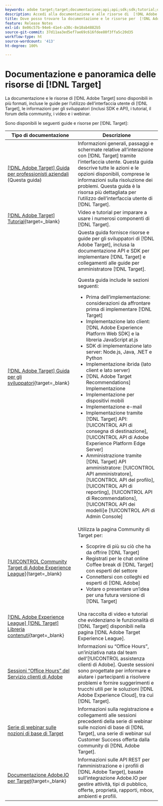 ```yaml
---
keywords: adobe target;target;documentazione;api;api;sdk;sdk;tutorial;doc;documentazione
description: Accedi alla documentazione e alle risorse di  [!DNL Adobe Target]  compresi aiuto online, tutorial, video e documentazione per sviluppatori (SDK, API e librerie JavaScript).
title: Dove posso trovare la documentazione e le risorse per  [!DNL Adobe Target]?
feature: Release Notes
exl-id: 8e06c57b-94e6-41e4-a30c-8e10ab4882b5
source-git-commit: 37d11aa3ed5ef7ae69c616fdee80f3ffa5c20d35
workflow-type: ht
source-wordcount: '413'
ht-degree: 100%

---
```


# Documentazione e panoramica delle risorse di [!DNL Target]

La documentazione e le risorse di [!DNL Adobe Target] sono disponibili in più formati, incluse le guide per l’utilizzo dell’interfaccia utente di [!DNL Target], le informazioni per gli sviluppatori (inclusi SDK e API), i tutorial, il forum della community, i video e i webinar.

Sono disponibili le seguenti guide e risorse per [!DNL Target]:

| Tipo di documentazione | Descrizione |
| --- | --- |
| [[!DNL Adobe Target] Guida per professionisti aziendali](/help/main/target-home.md)<br>(Questa guida) | Informazioni generali, passaggi e schermate relative all’interazione con [!DNL Target] tramite l’interfaccia utente. Questa guida descrive tutte le azioni e le opzioni disponibili, comprese le informazioni sulla risoluzione dei problemi. Questa guida è la risorsa più dettagliata per l’utilizzo dell’interfaccia utente di [!DNL Target]. |
| [[!DNL Adobe Target] Tutorial](https://experienceleague.adobe.com/docs/target-learn/tutorials/overview.html?lang=it){target=_blank} | Video e tutorial per imparare a usare i numerosi componenti di [!DNL Target]. |
| [[!DNL Adobe Target] Guida per gli sviluppatori](https://developer.adobe.com/target/){target=_blank} | Questa guida fornisce risorse e guide per gli sviluppatori di [!DNL Adobe Target], inclusa la documentazione API e SDK per implementare [!DNL Target] e collegamenti alle guide per amministratore [!DNL Target].<P>Questa guida include le sezioni seguenti:<ul><li>Prima dell’implementazione: considerazioni da affrontare prima di implementare [!DNL Target]</li><li>Implementazione lato client: [!DNL Adobe Experience Platform Web SDK] e la libreria JavaScript at.js</li><li>SDK di implementazione lato server: Node.js, Java, .NET e Python</li><li>Implementazione ibrida (lato client e lato server)</li><li>[!DNL Adobe Target Recommendations] Implementazione</li><li>Implementazione per dispositivi mobili</li><li>Implementazione e-mail</li><li>Implementazione tramite [!DNL Target] API: [!UICONTROL API di consegna di destinazione], [!UICONTROL API di Adobe Experience Platform Edge Server]</li><li>Amministrazione tramite [!DNL Target] API amministratore: [!UICONTROL API amministratore], [!UICONTROL API del profilo], [!UICONTROL API di reporting], [!UICONTROL API di Recommendations], [!UICONTROL API dei modelli]e [!UICONTROL API di Admin Console]</li></ul> |
| [[!UICONTROL Community Target di Adobe Experience League]](https://experienceleaguecommunities.adobe.com/t5/adobe-target/ct-p/adobe-target-community){target=_blank} | Utilizza la pagina Community di Target per:<ul><li>Scoprire di più su ciò che ha da offrire [!DNL Target]</li><li>Registrati per le chat online Coffee break di [!DNL Target] con esperti del settore</li><li>Connettersi con colleghi ed esperti di [!DNL Adobe]</li><li>Votare o presentare un’idea per una futura versione di [!DNL Target] |
| [[!DNL Adobe Experience League] [!DNL Target] Libreria contenuti](https://experienceleague.adobe.com/#recommended/solutions/target){target=_blank} | Una raccolta di video e tutorial che evidenziano le funzionalità di [!DNL Target] disponibili nella pagina [!DNL Adobe Target Experience League]. |
| [Sessioni “Office Hours” del Servizio clienti di Adobe](/help/main/cmp-resources-and-contact-information.md#concept_58EA30379D3B48C4848BA2A8C464A5B7) | Informazioni su “Office Hours”, un’iniziativa nata dal team dell’[!UICONTROL assistenza clienti di Adobe]. Queste sessioni sono progettate per informare e aiutare i partecipanti a risolvere problemi e fornire suggerimenti e trucchi utili per le soluzioni [!DNL Adobe Experience Cloud], tra cui [!DNL Target]. |
| [Serie di webinar sulle nozioni di base di Target](https://landing.adobe.com/acs/2018/na/adobe-target/registration.html) | Informazioni sulla registrazione e collegamenti alle sessioni precedenti della serie di webinar sulle nozioni di base di [!DNL Target], una serie di webinar sul Customer Success offerta dalla community di [!DNL Adobe Target]. |
| [Documentazione Adobe.IO per Target](https://developer.adobe.com/target/implement/server-side/){target=_blank} | Informazioni sulle API REST per l’amministrazione e i profili di [!DNL Adobe Target], basate sull’integrazione Adobe.IO per gestire attività, tipi di pubblico, offerte, proprietà, rapporti, mbox, ambienti e profili. |
